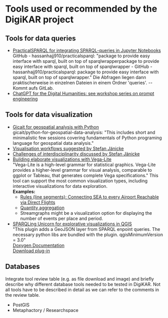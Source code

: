 <h1>Tools used or recommended by the DigiKAR project</h1>

<h2>Tools for data queries</h2>
<ul>
<li><a href="https://github.com/hassanhajj910/practicalsparql">PracticalSPARQL for integrating SPARQL-queries in Jupyter Notebooks</a><br>GitHub - hassanhajj910/practicalsparql: "package to provide easy interface with sparql, built on top of sparqlwrapperpackage to provide easy interface with sparql, built on top of sparqlwrapper - GitHub - hassanhajj910/practicalsparql: package to provide easy interface with sparql, built on top of sparqlwrapper." Die Abfragen liegen dann praktischerweise in einzelnen Dateien in einem Ordner 'queries'. -- Kommt aufs GitLab.</li>
<li><a href="https://chpollin.github.io/GM-DH/">ChatGPT for the Digital Humanities: see workshop series on prompt engineering</a></li>
</ul>

<h2>Tools for data visualization</h2>
<ul>
<li><a href="https://github.com/gicait/python-for-geospatial-data-analysis">Gicait for geospatial analysis with Python</a><br>gicait/python-for-geospatial-data-analysis: "This includes short and minimalistic few sessions covering fundamentals of Python programing language for geospatial data analysis."</li>
<li><a href="http://www.informatik.uni-leipzig.de/bsv/homepage/de/people/dr-stefan-j%C3%A4nicke">Visualisation workflows suggested by Stefan Jänicke</a></li>
<li><a href="http://www.informatik.uni-leipzig.de/~stjaenicke/balancing.pdf">Challenges of interdisciplinarity discussed by Stefan Jänicke</a></li>
<li><a href="https://vega.github.io/vega-lite/examples/">Building elaborate visualizations with Vega-Lite</a><br>"Vega-Lite is a high-level grammar for statistical graphics. Vega-Lite provides a higher-level grammar for visual analysis, comparable to ggplot or Tableau, that generates complete Vega specifications." This tool can support the most common visualization types, including interactive visualizations for data exploration.<br><strong>Examples:</strong>
<ul>
<li><a href="https://vega.github.io/vega-lite/examples/geo_rule.html">Rules (line segments): Connecting SEA to every Airport Reachable via Direct Flights</a></li>
<li><a href="https://vega.github.io/vega-lite/tutorials/getting_started.html#data-transformation-aggregation">Quantity aggregation</a></li>
<li>Streamgraphs might be a visualization option for displaying the number of events per place and period.</li>
</ul>
</li>
<li><a href="https://github.com/sparqlunicorn/sparqlunicornGoesGIS">SPARQLing Unicorn for explorative visualizations in QGIS</a><br>"This plugin adds a GeoJSON layer from SPARQL enpoint queries. The necessary python libs are bundled with the plugin. qgisMinimumVersion = 3.0"<br><a href="https://sparqlunicorn.github.io/sparqlunicornGoesGIS/">Doxygen Documentation</a><br><a href="https://plugins.qgis.org/plugins/sparqlunicorn/">Download plug-in</a></li>
</ul>

<h2>Databases</h2>
<p align+="justify">Integrate tool review table (e.g. as file download and image) and briefly describe why different database tools needed to be tested in DigiKAR. Not all tools have to be described in detail as we can refer to the comments in the review table.</p>
<ul>
<li>PostGIS</li>
<li>Metaphactory / Researchspace</li>
</ul>
